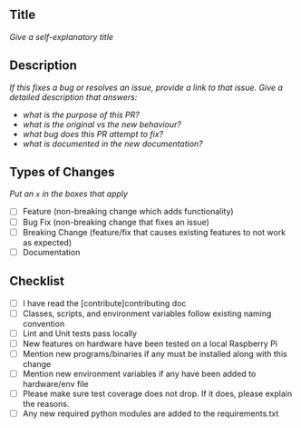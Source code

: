 ## Title
_Give a self-explanatory title_

## Description
_If this fixes a bug or resolves an issue, provide a link to that issue. Give a detailed description that answers:_
- _what is the purpose of this PR?_
- _what is the original vs the new behaviour?_
- _what bug does this PR attempt to fix?_
- _what is documented in the new documentation?_

## Types of Changes
_Put an `x` in the boxes that apply_

- [ ] Feature (non-breaking change which adds functionality)
- [ ] Bug Fix (non-breaking change that fixes an issue)
- [ ] Breaking Change (feature/fix that causes existing features to not work as expected)
- [ ] Documentation

## Checklist

- [ ] I have read the [contribute]contributing<link> doc
- [ ] Classes, scripts, and environment variables follow existing naming convention
- [ ] Lint and Unit tests pass locally
- [ ] New features on hardware have been tested on a local Raspberry Pi
- [ ] Mention new programs/binaries if any must be installed along with this change
- [ ] Mention new environment variables if any have been added to hardware/env file
- [ ] Please make sure test coverage does not drop. If it does, please explain the reasons.
- [ ] Any new required python modules are added to the requirements.txt